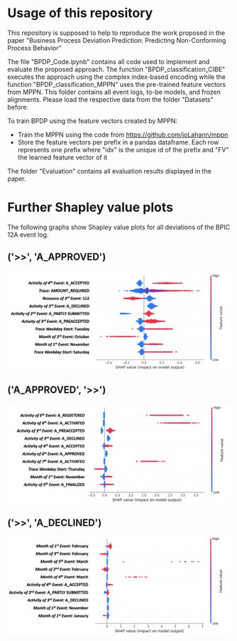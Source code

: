 # Usage of this repository
This repository is supposed to help to reproduce the work proposed in the paper "Business Process Deviation Prediction: Predicting Non-Conforming Process Behavior"

The file "BPDP_Code.ipynb" contains all code used to implement and evaluate the proposed approach. The function "BPDP_classification_CIBE" executes the approach using the complex index-based encoding while the function "BPDP_classification_MPPN" uses the pre-trained feature vectors from MPPN. This folder contains all event logs, to-be models, and frozen alignments. Please load the respective data from the folder "Datasets" before. 

To train BPDP using the feature vectors created by MPPN:
- Train the MPPN using the code from https://github.com/joLahann/mppn
- Store the feature vectors per prefix in a pandas dataframe. Each row represents one prefix where "idx" is the unique id of the prefix and "FV" the learned feature vector of it

The folder "Evaluation" contains all evaluation results displayed in the paper. 

# Further Shapley value plots
The following graphs show Shapley value plots for all deviations of the BPIC 12A event log. 

## ('>>', 'A_APPROVED')
![plot](./Evaluation/Shapley_Values/ShapValues_12A_Model_A_APPROVED.png)

## ('A_APPROVED', '>>')
![plot](./Evaluation/Shapley_Values/ShapValues_12A_Log_A_APPROVED.png)

## ('>>', 'A_DECLINED')
![plot](./Evaluation/Shapley_Values/ShapValues_12A_Model_A_DECLINED.png)

